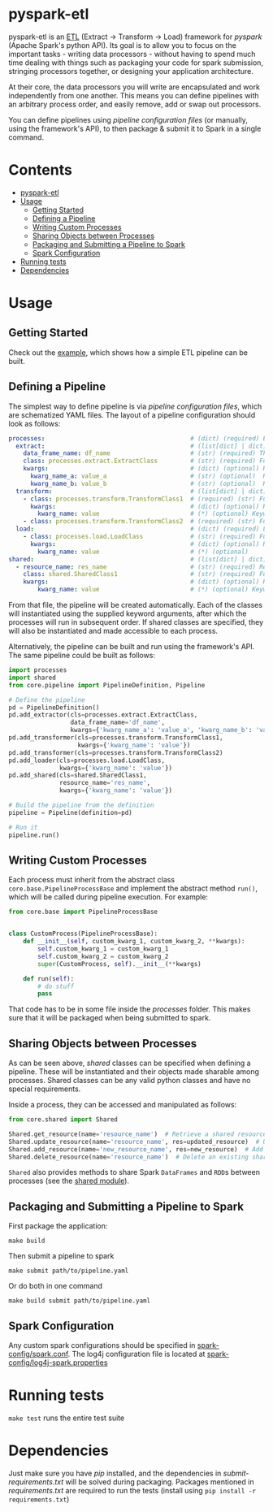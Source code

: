 pyspark-etl
===========

pyspark-etl is an [ETL](https://en.wikipedia.org/wiki/Extract,_transform,_load) (Extract -> Transform -> Load) framework 
for _pyspark_ (Apache Spark's python API). Its goal is to allow you
to focus on the important tasks - writing data processors - without having to spend much time dealing with things such as
packaging your code for spark submission, stringing processors together, or designing your application architecture.

At their core, the data processors you will write are encapsulated and work independently from one another.
This means you can define pipelines with an arbitrary process order, and easily remove, add or swap out processors.

You can define pipelines using _pipeline configuration files_ (or manually, using the framework's API), to then package 
& submit it to Spark in a single command.

Contents
===============
* [pyspark-etl](#pyspark-etl)
* [Usage](#usage)
  * [Getting Started](#getting-started)
  * [Defining a Pipeline](#defining-a-pipeline)
  * [Writing Custom Processes](#writing-custom-processes)
  * [Sharing Objects between Processes](#sharing-objects-between-processes)
  * [Packaging and Submitting a Pipeline to Spark](#packaging-and-submitting-a-pipeline-to-spark)
  * [Spark Configuration](#spark-configuration)
* [Running tests](#running-tests)
* [Dependencies](#dependencies)      

Usage
=====
     
Getting Started
---------------

Check out the [example](examples/README.md), which shows how a simple ETL pipeline can be built.

Defining a Pipeline
-------------------
The simplest way to define pipeline is via _pipeline configuration
files_, which are schematized YAML files. The layout of a pipeline
configuration should look as follows:

```yaml
processes:                                        # (dict) (required) ETL processes
  extract:                                        # (list[dict] | dict) (required) Extract processes
    data_frame_name: df_name                      # (str) (required) The data frame name which the extractor will create
    class: processes.extract.ExtractClass         # (str) (required) Full path to the class, relative to module root
    kwargs:                                       # (dict) (optional) Keyword arguments used to instantiate the class
      kwarg_name_a: value_a                       # (str) (optional)  Keyword argument and its value
      kwarg_name_b: value_b                       # (str) (optional)  Keyword argument and its value
  transform:                                      # (list[dict] | dict) (optional) Transform processes
    - class: processes.transform.TransformClass1  # (required) (str) Full path to the class, relative to module root
      kwargs:                                     # (dict) (optional) Keyword arguments used to instantiate the class
        kwarg_name: value                         # (*) (optional) Keyword argument and its value
    - class: processes.transform.TransformClass2  # (required) (str) Full path to the class, relative to module root
  load:                                           # (dict) (required) Load processes
    - class: processes.load.LoadClass             # (str) (required) Full path to the class, relative to module root
      kwargs:                                     # (dict) (optional) Keyword arguments used to instantiate the class
        kwarg_name: value                         # (*) (optional)                                           
shared:                                           # (list[dict] | dict) (optional) Sharable objects
  - resource_name: res_name                       # (str) (required) Resource name under which process can access the object
    class: shared.SharedClass1                    # (str) (required) Full path to the class, relative to module root
    kwargs:                                       # (dict) (optional) Keyword arguments used to instantiate the class
        kwarg_name: value                         # (*) (optional) Keyword argument and its value                       
```

From that file, the pipeline will be created automatically. Each of the
classes will instantiated using the supplied keyword arguments, after
which the processes will run in subsequent order. If shared classes are
specified, they will also be instantiated and made accessible to each process.

Alternatively, the pipeline can be built and run using the framework's
API. The same pipeline could be built as follows:

```python
import processes 
import shared 
from core.pipeline import PipelineDefinition, Pipeline

# Define the pipeline
pd = PipelineDefinition()
pd.add_extractor(cls=processes.extract.ExtractClass, 
                 data_frame_name='df_name', 
                 kwargs={'kwarg_name_a': 'value_a', 'kwarg_name_b': 'value_b'})
pd.add_transformer(cls=processes.transform.TransformClass1,
                   kwargs={'kwarg_name': 'value'})
pd.add_transformer(cls=processes.transform.TransformClass2)
pd.add_loader(cls=processes.load.LoadClass, 
              kwargs={'kwarg_name': 'value'})
pd.add_shared(cls=shared.SharedClass1, 
              resource_name='res_name',
              kwargs={'kwarg_name': 'value'})

# Build the pipeline from the definition
pipeline = Pipeline(definition=pd)

# Run it
pipeline.run()
```

Writing Custom Processes
------------------------

Each process must inherit from the abstract class
`core.base.PipelineProcessBase` and implement the abstract method
`run()`, which will be called during pipeline execution. For example:

```python
from core.base import PipelineProcessBase


class CustomProcess(PipelineProcessBase):
    def __init__(self, custom_kwarg_1, custom_kwarg_2, **kwargs):
        self.custom_kwarg_1 = custom_kwarg_1
        self.custom_kwarg_2 = custom_kwarg_2
        super(CustomProcess, self).__init__(**kwargs)

    def run(self):
        # do stuff
        pass
```

That code has to be in some file inside the *processes* folder. This makes
sure that it will be packaged when being submitted to spark.

Sharing Objects between Processes
---------------------------------
As can be seen above, *shared* classes can be specified when defining a
pipeline. These will be instantiated and their objects made sharable
among processes. Shared classes can be any valid python classes and have no special requirements.

Inside a process, they can be accessed and manipulated as follows:

```python
from core.shared import Shared

Shared.get_resource(name='resource_name')  # Retrieve a shared resource
Shared.update_resource(name='resource_name', res=updated_resource)  # Update an existing shared resource
Shared.add_resource(name='new_resource_name', res=new_resource)  # Add a new shared resource
Shared.delete_resource(name='resource_name')  # Delete an existing shared resource
```

`Shared` also provides methods to share Spark `DataFrames` and `RDD`s
between processes (see the [shared module](pyspark_etl/core/shared.py)).


Packaging and Submitting a Pipeline to Spark
--------------------------------------------

First package the application:

    make build

Then submit a pipeline to spark

    make submit path/to/pipeline.yaml

Or do both in one command

    make build submit path/to/pipeline.yaml

Spark Configuration
-------------------

Any custom spark configurations should be specified in
[spark-config/spark.conf](spark-config/spark.conf). The log4j
configuration file is located at [spark-config/log4j-spark.properties](spark-config/log4j-spark.properties)


Running tests
=============

`make test` runs the entire test suite

Dependencies
============
Just make sure you have _pip_ installed, and the dependencies in
_submit-requirements.txt_ will be solved during packaging. Packages
mentioned in _requirements.txt_ are required to run the tests (install
using `pip install -r requirements.txt`)
